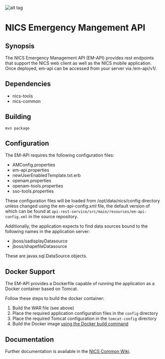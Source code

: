 ![alt tag](https://www.yourkit.com/images/yklogo.png)

# NICS Emergency Mangement API

## Synopsis

The NICS Emergency Management API (EM-API) provides rest endpoints that support the NICS web client as well as the NICS
mobile application. Once deployed, em-api can be accessed from your server via /em-api/v1/.

## Dependencies
- nics-tools
- nics-common

## Building

```mvn package```

## Configuration

The EM-API requires the following configuration files:

* AMConfig.properties
* em-api.properties
* newUserEnabledTemplate.txt.erb
* openam.properties
* openam-tools.properties
* sso-tools.properties

These configuration files will be loaded from /opt/data/nics/config directory unless changed using the em-api-config.xml
file, the default version of which can be found at ```api-rest-service/src/main/resources/em-api-config.xml``` in the
source repository.

Additionally, the application expects to find data sources bound to the following names in the application server:

* jboss/sadisplayDatasource
* jboss/shapefileDatasource

These are javax.sql.DataSource objects.

## Docker Support

The EM-API provides a Dockerfile capable of running the application as a Docker container based on Tomcat.

Follow these steps to build the docker container:

1. Build the WAR file (see above)
1. Place the required application configuration files in the ```config``` directory
1. Place the required Tomcat configuration in the ```tomcat-config``` directory
1. Build the Docker image [using the Docker build command](https://docs.docker.com/engine/reference/commandline/build/)

## Documentation

Further documentation is available in the [NICS Common Wiki](https://github.com/tabordasolutions/nics-common/wiki).
